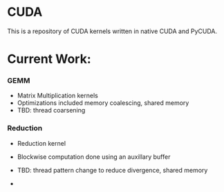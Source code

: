 # CUDA

This is a repository of CUDA kernels written in native CUDA and PyCUDA.

# Current Work:

### GEMM
 - Matrix Multiplication kernels
 - Optimizations included memory coalescing, shared memory
 - TBD: thread coarsening
### Reduction
  - Reduction kernel
  - Blockwise computation done using an auxillary buffer
  - TBD: thread pattern change to reduce divergence, shared memory

  - 
